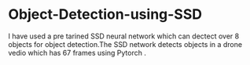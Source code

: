 # Object-Detection-using-SSD
I have used a pre tarined SSD neural network which can dectect over 8 objects for object detection.The SSD network detects objects in a drone vedio which has 67 frames using Pytorch .
